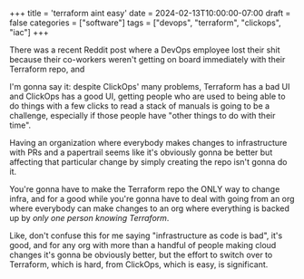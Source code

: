 +++
title = 'terraform aint easy'
date = 2024-02-13T10:00:00-07:00
draft = false
categories = ["software"]
tags = ["devops", "terraform", "clickops", "iac"]
+++

There was a recent Reddit post where a DevOps employee lost their shit because their co-workers weren't getting on board immediately with their Terraform repo, and

I'm gonna say it: despite ClickOps' many problems, Terraform has a bad UI and ClickOps has a good UI, getting people who are used to being able to do things with a few clicks to read a stack of manuals is going to be a challenge, especially if those people have "other things to do with their time".

Having an organization where everybody makes changes to infrastructure with PRs and a papertrail seems like it's obviously gonna be better but affecting that particular change by simply creating the repo isn't gonna do it.

You're gonna have to make the Terraform repo the ONLY way to change infra, and for a good while you're gonna have to deal with going from an org where everybody can make changes to an org where everything is backed up by _only one person knowing Terraform_.

Like, don't confuse this for me saying "infrastructure as code is bad", it's good, and for any org with more than a handful of people making cloud changes it's gonna be obviously better, but the effort to switch over to Terraform, which is hard, from ClickOps, which is easy, is significant.